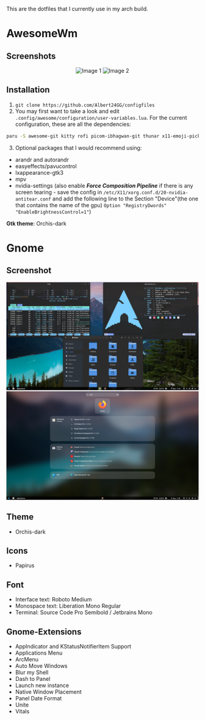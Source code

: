 This are the dotfiles that I currently use in my arch build.
# AwesomeWm
## Screenshots

<div align="center">
  <img src="./screenshots/awesome1.png" alt="Image 1">
  <img src="./screenshots/awesome2.png" alt="Image 2">
</div>

## Installation
1. ```git clone https://github.com/Albert24GG/configfiles```
2. You may first want to take a look and edit `.config/awesome/configuration/user-variables.lua`. For the current configuration, these are all the dependencies: 

```sh
paru -S awesome-git kitty rofi picom-ibhagwan-git thunar x11-emoji-picker xfce4-power-manager gnome-calculator firefox networkmanager nerd-fonts-source-code-pro nerd-fonts-liberation-mono blueman xss-lock papirus-icon-theme alsa-utils playerctl brightnessctl i3lock-color i3lock-fancy-git maim xclip
```
3. Optional packages that I would recommend using:
- arandr and autorandr 
- easyeffects/pavucontrol 
- lxappearance-gtk3
- mpv
- nvidia-settings (also enable **_Force Composition Pipeline_** if there is any screen tearing - save the config in `/etc/X11/xorg.conf.d/20-nvidia-antitear.conf` and add the following line to the Section "Device"(the one that contains the name of the gpu)
`Option "RegistryDwords" "EnableBrightnessControl=1"`)

**Gtk theme**: Orchis-dark



# Gnome

## Screenshot

<div align="center">
  <img src="./screenshots/gnome1.png" alt="Image 1">
  <img src="./screenshots/gnome2.png" alt="Image 2">
</div>

## Theme
- Orchis-dark

## Icons
- Papirus

## Font
- Interface text: Roboto Medium
- Monospace text: Liberation Mono Regular
- Terminal: Source Code Pro Semibold / Jetbrains Mono

## Gnome-Extensions
- AppIndicator and KStatusNotifierItem Support
- Applications Menu
- ArcMenu
- Auto Move Windows
- Blur my Shell
- Dash to Panel
- Launch new instance 
- Native Window Placement
- Panel Date Format
- Unite
- Vitals
